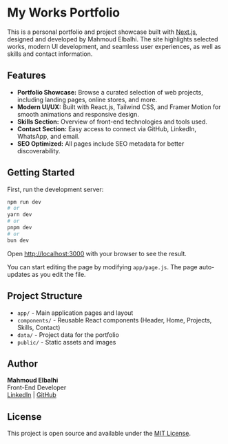 # My Works Portfolio

This is a personal portfolio and project showcase built with [Next.js](https://nextjs.org), designed and developed by Mahmoud Elbalhi. The site highlights selected works, modern UI development, and seamless user experiences, as well as skills and contact information.

## Features
- **Portfolio Showcase:** Browse a curated selection of web projects, including landing pages, online stores, and more.
- **Modern UI/UX:** Built with React.js, Tailwind CSS, and Framer Motion for smooth animations and responsive design.
- **Skills Section:** Overview of front-end technologies and tools used.
- **Contact Section:** Easy access to connect via GitHub, LinkedIn, WhatsApp, and email.
- **SEO Optimized:** All pages include SEO metadata for better discoverability.

## Getting Started

First, run the development server:

```bash
npm run dev
# or
yarn dev
# or
pnpm dev
# or
bun dev
```

Open [http://localhost:3000](http://localhost:3000) with your browser to see the result.

You can start editing the page by modifying `app/page.js`. The page auto-updates as you edit the file.

## Project Structure
- `app/` - Main application pages and layout
- `components/` - Reusable React components (Header, Home, Projects, Skills, Contact)
- `data/` - Project data for the portfolio
- `public/` - Static assets and images

## Author
**Mahmoud Elbalhi**  
Front-End Developer  
[LinkedIn](https://www.linkedin.com/in/mahmoud-elbalhi/) | [GitHub](https://github.com/1234-mahmoud)

## License
This project is open source and available under the [MIT License](LICENSE).
